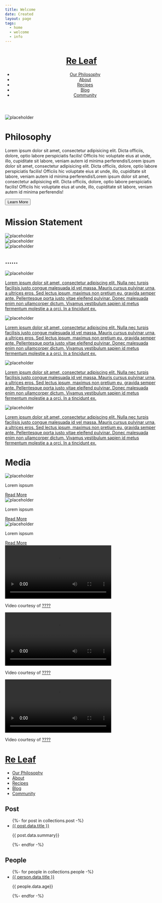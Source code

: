 ```yaml
---
title: Welcome
date: Created
layout: page
tags:
  - home
  - welcome
  - info
---
```

 <head>
    <meta charset="utf-8">
    <meta name="viewport" content="width=device-width, initial-scale=1.0">
    <title>Re Leaf</title>
    <link rel="stylesheet" href="reset.css">  
    <link rel="stylesheet" href="main.css">
    <link rel="preconnect" href="https://fonts.gstatic.com">
<link rel="preconnect" href="https://fonts.gstatic.com">
<link href="https://fonts.googleapis.com/css2?family=Lato&display=swap" rel="stylesheet">
      <script src="https://ajax.googleapis.com/ajax/libs/jquery/3.3.1/jquery.min.js"></script>
  </head>
  <body>
      <div id="wrapper">
        <header class="site-header">
            <a href="index.html" >  <h1>Re Leaf</h1></a>

   <nav class="top-nav">
         <div class="menu" id="menu">    
          <ul class="menubar" id="menubar">
            <li><a href="#">Our Philosophy</a></li>
            <li><a href="#">About</a></li>
            <li><a href="#">Recipes</a></li>
            <li><a href="#">Blog</a></li>
            <li><a href="#">Community</a></li>
          </ul>
              </div>  
          </nav>
        </header>
   <div class="boxes"><div class="box one">
<img src="https://via.placeholder.com/400" alt="placeholder">
</div>
<div class="box two">
    <h1>Philosophy</h1>
<p>Lorem ipsum dolor sit amet, consectetur adipisicing elit. Dicta officiis, dolore, optio labore perspiciatis facilis! Officiis hic voluptate eius at unde, illo, cupiditate sit labore, veniam autem id minima perferendis!Lorem ipsum dolor sit amet, consectetur adipisicing elit. Dicta officiis, dolore, optio labore perspiciatis facilis! Officiis hic voluptate eius at unde, illo, cupiditate sit labore, veniam autem id minima perferendis!Lorem ipsum dolor sit amet, consectetur adipisicing elit. Dicta officiis, dolore, optio labore perspiciatis facilis! Officiis hic voluptate eius at unde, illo, cupiditate sit labore, veniam autem id minima perferendis!</p>
    <button class="hero-button">Learn More</button>
</div>
          </div>
   
<div class="MS-container">
    <div class="MS-heading">
    <h1>Mission Statement</h1>
    </div>
    <div class="MSboxes">
    <div class="box one"><img src="https://via.placeholder.com/200" alt="placeholder"></div>
    <div class="box one">  <img src="https://via.placeholder.com/200" alt="placeholder"></div>
    <div class="box one"><img src="https://via.placeholder.com/200" alt="placeholder"></div>
     
   </div>
      </div>
          </div>
      <section id="P-Works">
        <h1>......</h1>  
       <div class="container2">
      <div class="P-images">
        
<img src="https://via.placeholder.com/400" alt="placeholder">
      </div>
      <div class="text">
        <a href="#"><p>Lorem ipsum dolor sit amet, consectetur adipiscing elit. Nulla nec turpis facilisis justo congue malesuada id vel massa. Mauris cursus pulvinar urna, a ultrices eros. Sed lectus ipsum, maximus non pretium eu, gravida semper ante. Pellentesque porta justo vitae eleifend pulvinar. Donec malesuada enim non ullamcorper dictum. Vivamus vestibulum sapien id metus fermentum molestie a a orci. In a tincidunt ex.</p></a>
      </div>
    </div>
       <div class="container2">
      <div class="P-images2">
        <img src="https://via.placeholder.com/400" alt="placeholder">
      </div>
      <div class="text">
     <a href="#"><p>Lorem ipsum dolor sit amet, consectetur adipiscing elit. Nulla nec turpis facilisis justo congue malesuada id vel massa. Mauris cursus pulvinar urna, a ultrices eros. Sed lectus ipsum, maximus non pretium eu, gravida semper ante. Pellentesque porta justo vitae eleifend pulvinar. Donec malesuada enim non ullamcorper dictum. Vivamus vestibulum sapien id metus fermentum molestie a a orci. In a tincidunt ex. </p></a>
      </div>
    </div>
               <div class="container2">
      <div class="P-images">
         <img src="https://via.placeholder.com/400" alt="placeholder">
      </div>
      <div class="text">
  <a href="#"><p>Lorem ipsum dolor sit amet, consectetur adipiscing elit. Nulla nec turpis facilisis justo congue malesuada id vel massa. Mauris cursus pulvinar urna, a ultrices eros. Sed lectus ipsum, maximus non pretium eu, gravida semper ante. Pellentesque porta justo vitae eleifend pulvinar. Donec malesuada enim non ullamcorper dictum. Vivamus vestibulum sapien id metus fermentum molestie a a orci. In a tincidunt ex.</p></a>
      </div>
    </div>
               <div class="container2">
      <div class="P-images2">
        <img src="https://via.placeholder.com/400" alt="placeholder">
      </div>
      <div class="text">
          <a href="#"><p>Lorem ipsum dolor sit amet, consectetur adipiscing elit. Nulla nec turpis facilisis justo congue malesuada id vel massa. Mauris cursus pulvinar urna, a ultrices eros. Sed lectus ipsum, maximus non pretium eu, gravida semper ante. Pellentesque porta justo vitae eleifend pulvinar. Donec malesuada enim non ullamcorper dictum. Vivamus vestibulum sapien id metus fermentum molestie a a orci. In a tincidunt ex.</p></a>
    </div>
          </div>
      </section>
    <div class="container">
    <div class="heading">
    <h1>Media</h1>
    </div>
    <div class="row">
        <div class="card">
            <div class="card-header">
           <img class="card-img" src="https://via.placeholder.com/300" alt="placeholder">
        </div>
            <div class="card-body">
            <p>Lorem ispsum
                </p>
                <a href="#" class="btn">Read More</a>
        </div>
            
  </div>
    <div class="card">
      <div class="card-header">
          <img class="card-img" src="https://via.placeholder.com/300" alt="placeholder">
        </div>
            <div class="card-body">
            <p>Lorem ispsum
                </p>
                <a href="#" class="btn">Read More</a>
        </div>
            
  </div> <!-- Div card Closing -->
                 <div class="card">
            <div class="card-header">
         <img class="card-img" src="https://via.placeholder.com/300" alt="placeholder">
        </div>
            <div class="card-body">
            <p>Lorem ispsum
                </p>
                <a href="#" class="btn">Read More</a>
        </div>
            
  </div> <!-- Div card Closing -->
        </div>  <!-- Div row Closing -->
    
   </div>
      <div class="Videos">
        <div class="row">  
    <div class="Video">      
      <video width="350" controls>
  <source src="images/PlaceholderVideo.mp4" type="video/mp4">
  Your browser does not support HTML video.
</video>

<p>
Video courtesy of 
<a href="#" target="_blank">????</a>
</p>
          </div>
          <div class="Video">      
      <video width="350" controls>
  <source src="images/PlaceholderVideo.mp4" type="video/mp4">
  Your browser does not support HTML video.
</video>

<p>
Video courtesy of 
<a href="#" target="_blank">????</a>
</p>
          </div>
          <div class="Video">      
      <video width="350" controls>
  <source src="images/PlaceholderVideo.mp4" type="video/mp4">
  Your browser does not support HTML video.
</video>

<p>
Video courtesy of 
<a href="#" target="_blank">????</a>
</p>
          </div>
          </div>    
      </div>          

   <div class="site-footer">
      <a href="index.html" >  <h1>Re Leaf</h1></a>

  <footer class="footer">
        <div class="f-menu" id="f-menu">    
          <ul class="f-menubar" id="f-menubar">
              <li><a href="#">Our Philosophy</a></li>
              <li><a href="#">About</a></li>
              <li><a href="#">Recipes</a></li>
              <li><a href="#">Blog</a></li>
              <li><a href="#">Community</a></li>
            </ul>
              </div>  
          </footer>
      </div>
<div>
      <h2>Post </h2>
      <ul>
  {%- for post in collections.post -%}
  <li><a href="{{ post.url }}">{{ post.data.title }}</a>
  <p>{{ post.data.summary}}</p>
  </li>
   {%- endfor -%}
      </ul>
      </div>
      <div>
      <h2>People</h2>
        <ul>
  {%- for people in collections.people -%}
  <li><a href="{{ person.url }}">{{ person.data.title }}</a>
  <p>{{ people.data.age}}</p>
  </li>
   {%- endfor -%}
      </ul>
      </div>
  </body>